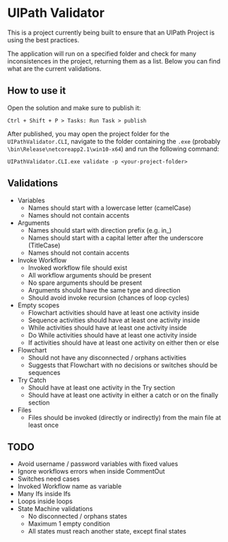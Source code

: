 # UIPath Validator

This is a project currently being built to ensure that an UIPath Project is using the best practices.

The application will run on a specified folder and check for many inconsistences in the project, returning them as a list. Below you can find what are the current validations.

## How to use it

Open the solution and make sure to publish it:

`Ctrl + Shift + P > Tasks: Run Task > publish`

After published, you may open the project folder for the `UIPathValidator.CLI`, navigate to the folder containing the `.exe` (probably `\bin\Release\netcoreapp2.1\win10-x64`) and run the following command:

`UIPathValidator.CLI.exe validate -p <your-project-folder>`

## Validations

- Variables
  - Names should start with a lowercase letter (camelCase)
  - Names should not contain accents
- Arguments
  - Names should start with direction prefix (e.g. in_)
  - Names should start with a capital letter after the underscore (TitleCase)
  - Names should not contain accents
- Invoke Workflow
  - Invoked workflow file should exist
  - All workflow arguments should be present
  - No spare arguments should be present
  - Arguments should have the same type and direction
  - Should avoid invoke recursion (chances of loop cycles)
- Empty scopes
  - Flowchart activities should have at least one activity inside
  - Sequence activities should have at least one activity inside
  - While activities should have at least one activity inside
  - Do While activities should have at least one activity inside
  - If activities should have at least one activity on either then or else
- Flowchart
  - Should not have any disconnected / orphans activities
  - Suggests that Flowchart with no decisions or switches should be sequences
- Try Catch
  - Should have at least one activity in the Try section
  - Should have at least one activity in either a catch or on the finally section
- Files
  - Files should be invoked (directly or indirectly) from the main file at least once

## TODO

- Avoid username / password variables with fixed values
- Ignore workflows errors when inside CommentOut
- Switches need cases
- Invoked Workflow name as variable
- Many Ifs inside Ifs
- Loops inside loops
- State Machine validations
  - No disconnected / orphans states
  - Maximum 1 empty condition
  - All states must reach another state, except final states